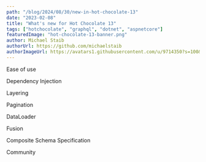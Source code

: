 ```yaml
---
path: "/blog/2024/08/30/new-in-hot-chocolate-13"
date: "2023-02-08"
title: "What's new for Hot Chocolate 13"
tags: ["hotchocolate", "graphql", "dotnet", "aspnetcore"]
featuredImage: "hot-chocolate-13-banner.png"
author: Michael Staib
authorUrl: https://github.com/michaelstaib
authorImageUrl: https://avatars1.githubusercontent.com/u/9714350?s=100&v=4
---
```


Ease of use

Dependency Injection

Layering

Pagination

DataLoader

Fusion

Composite Schema Specification

Community
